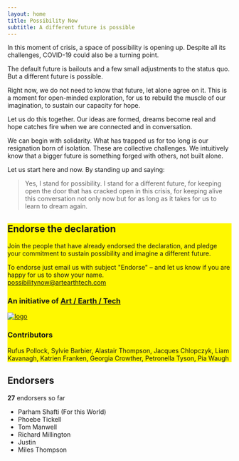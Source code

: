 ```yaml
---
layout: home
title: Possibility Now 
subtitle: A different future is possible
---
```


<p>In this moment of crisis, a space of possibility is opening up. Despite all its challenges, COVID-19 could also be a turning point.</p>
<p>The default future is bailouts and a few small adjustments to the status quo. But a different future is possible.</p>
<p>Right now, we do not need to know that future, let alone agree on it. This is a moment for open-minded exploration, for us to rebuild the muscle of our imagination, to sustain our capacity for hope.</p>
<p>Let us do this together. Our ideas are formed, dreams become real and hope catches fire when we are connected and in conversation.</p>
<p>We can begin with solidarity. What has trapped us for too long is our resignation born of isolation. These are collective challenges. We intuitively know that a bigger future is something forged with others, not built alone.</p>
<p>Let us start here and now. By standing up and saying:</p>

<blockquote class="ml-12">
  Yes, I stand for possibility. I stand for a different future, for keeping open the door that has cracked open in this crisis, for keeping alive this conversation not only now but for as long as it takes for us to learn to dream again.
</blockquote>

<section class="endorse text-center mt-16 p-24" style="background-color: #fff800">
  <h2 class="text-center text-5xl mt-0">
    Endorse the declaration
  </h2>
  <p>Join the people that have already endorsed the declaration, and pledge your commitment to sustain possibility and imagine a different future.</p>
  <p>To endorse just email us with subject "Endorse" &ndash; and let us know if you are happy for us to show your name.<br /><a href="mailto:possibilitynow@artearthtech.com?subject=Endorse%20Possibility%20Now&body=Show my name on the site: Yes [No]%0D%0A%0D%0A--Optional--%0D%0A%0D%0AOrganization: %0D%0AUrl: %0D%0AComment: " class="underline font-bold">possibilitynow@artearthtech.com</a></p>

<h3 class="mt-24">An initiative of <a href="https://artearthtech.com/">Art / Earth / Tech</a></h3>
<a href="https://artearthtech.com/"><img src="https://old.artearthtech.com/images/aet-logo-02.svg" alt="logo" class="w-32 mx-auto mt-10" /></a>

<h3 class="mt-24">Contributors</h3>
<p class="mt-10">Rufus Pollock, Sylvie Barbier, Alastair Thompson, Jacques Chlopczyk, Liam Kavanagh, Katrien Franken, Georgia Crowther, Petronella Tyson, Pia Waugh</p>
</section>

<section class="text-center mt-16 p-24">
  <h2 class="text-center text-5xl mt-0">
    Endorsers
  </h2>
  <p><strong class="font-medium">27</strong> endorsers so far</p>
  <ul class="mt-10 text-xl">
    <li>
      Parham Shafti (For this World)
    </li>
    <li>
      Phoebe Tickell
    </li>
    <li>
      Tom Manwell
    </li>
    <li>
      Richard Millington
    </li>
    <li>
      Justin
    </li>
    <li>
      Miles Thompson
    </li>
  </ul>
</section>

